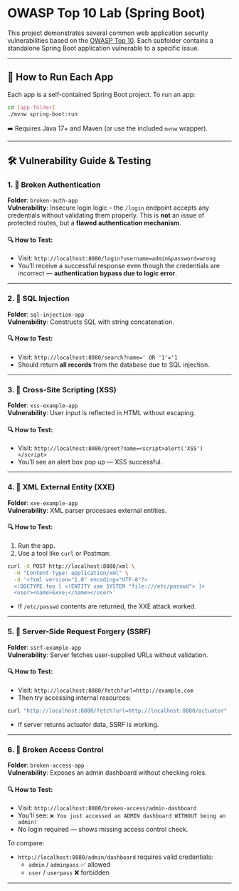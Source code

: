 # OWASP Top 10 Lab (Spring Boot)

This project demonstrates several common web application security vulnerabilities based on the [OWASP Top 10](https://owasp.org/Top10/). Each subfolder contains a standalone Spring Boot application vulnerable to a specific issue.

---

## 🚀 How to Run Each App

Each app is a self-contained Spring Boot project. To run an app:

```bash
cd [app-folder]
./mvnw spring-boot:run
```

➡️ Requires Java 17+ and Maven (or use the included `mvnw` wrapper).

---

## 🛠️ Vulnerability Guide & Testing

### 1. 🧨 Broken Authentication  
**Folder**: `broken-auth-app`  
**Vulnerability**: Insecure login logic – the `/login` endpoint accepts any credentials without validating them properly. This is **not** an issue of protected routes, but a **flawed authentication mechanism**.

#### 🔍 How to Test:
- Visit: `http://localhost:8080/login?username=admin&password=wrong`
- You’ll receive a successful response even though the credentials are incorrect — **authentication bypass due to logic error**.

---

### 2. 🧨 SQL Injection  
**Folder**: `sql-injection-app`  
**Vulnerability**: Constructs SQL with string concatenation.

#### 🔍 How to Test:
- Visit: `http://localhost:8080/search?name=' OR '1'='1`
- Should return **all records** from the database due to SQL injection.

---

### 3. 🧨 Cross-Site Scripting (XSS)  
**Folder**: `xss-example-app`  
**Vulnerability**: User input is reflected in HTML without escaping.

#### 🔍 How to Test:
- Visit: `http://localhost:8080/greet?name=<script>alert('XSS')</script>`
- You'll see an alert box pop up — XSS successful.

---

### 4. 🧨 XML External Entity (XXE)  
**Folder**: `xxe-example-app`  
**Vulnerability**: XML parser processes external entities.

#### 🔍 How to Test:
1. Run the app.
2. Use a tool like `curl` or Postman:
```bash
curl -X POST http://localhost:8080/xml \
  -H "Content-Type: application/xml" \
  -d '<?xml version="1.0" encoding="UTF-8"?>
  <!DOCTYPE foo [ <!ENTITY xxe SYSTEM "file:///etc/passwd"> ]>
  <user><name>&xxe;</name></user>'
```

- If `/etc/passwd` contents are returned, the XXE attack worked.

---

### 5. 🧨 Server-Side Request Forgery (SSRF)  
**Folder**: `ssrf-example-app`  
**Vulnerability**: Server fetches user-supplied URLs without validation.

#### 🔍 How to Test:
- Visit: `http://localhost:8080/fetch?url=http://example.com`
- Then try accessing internal resources:
```bash
curl "http://localhost:8080/fetch?url=http://localhost:8080/actuator"
```

- If server returns actuator data, SSRF is working.

---

### 6. 🧨 Broken Access Control  
**Folder**: `broken-access-app`  
**Vulnerability**: Exposes an admin dashboard without checking roles.

#### 🔍 How to Test:
- Visit: `http://localhost:8080/broken-access/admin-dashboard`
- You’ll see: `❌ You just accessed an ADMIN dashboard WITHOUT being an admin!`
- No login required — shows missing access control check.

To compare:
- `http://localhost:8080/admin/dashboard` requires valid credentials:
  - `admin` / `adminpass` ✅ allowed  
  - `user` / `userpass` ❌ forbidden

---

